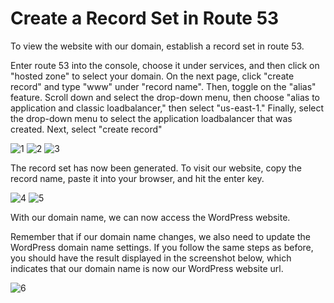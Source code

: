 # Create a Record Set in Route 53

To view the website with our domain, establish a record set in route 53.

Enter route 53 into the console, choose it under services, and then click on "hosted zone" to select your domain. On the next page, click "create record" and type "www" under "record name". Then, toggle on the "alias" feature. Scroll down and select the drop-down menu, then choose "alias to application and classic loadbalancer," then select "us-east-1." Finally, select the drop-down menu to select the application loadbalancer that was created. Next, select "create record"

![1](https://github.com/atharva5683/Hosting-WordPress-on-AWS-with-a-Secure-Three-Tier-VPC/assets/160429511/7430888a-6c6c-4c81-bd58-a6c16b48d8a2)
![2](https://github.com/atharva5683/Hosting-WordPress-on-AWS-with-a-Secure-Three-Tier-VPC/assets/160429511/bc6a515e-1ea4-41c5-9be7-e4cfdcc2e9b3)
![3](https://github.com/atharva5683/Hosting-WordPress-on-AWS-with-a-Secure-Three-Tier-VPC/assets/160429511/0f4680cb-b552-4a43-9b65-4cab7a99fb63)

The record set has now been generated. To visit our website, copy the record name, paste it into your browser, and hit the enter key.

![4](https://github.com/atharva5683/Hosting-WordPress-on-AWS-with-a-Secure-Three-Tier-VPC/assets/160429511/0b028e66-226a-479e-913e-40b6c4392f1a)
![5](https://github.com/atharva5683/Hosting-WordPress-on-AWS-with-a-Secure-Three-Tier-VPC/assets/160429511/c2b3c59d-29d2-490f-ad0f-b4f8b824973e)

With our domain name, we can now access the WordPress website.

Remember that if our domain name changes, we also need to update the WordPress domain name settings. If you follow the same steps as before, you should have the result displayed in the screenshot below, which indicates that our domain name is now our WordPress website url.

![6](https://github.com/atharva5683/Hosting-WordPress-on-AWS-with-a-Secure-Three-Tier-VPC/assets/160429511/1df24358-8ac7-4bfd-bfed-f31aabb972e3)
